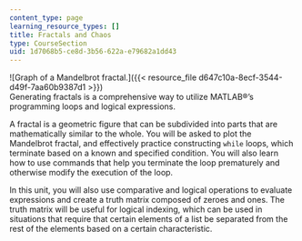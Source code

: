 ```yaml
---
content_type: page
learning_resource_types: []
title: Fractals and Chaos
type: CourseSection
uid: 1d7068b5-ce8d-3b56-622a-e79682a1dd43
---
```


![Graph of a Mandelbrot fractal.]({{< resource_file d647c10a-8ecf-3544-d49f-7aa60b9387d1 >}})  
Generating fractals is a comprehensive way to utilize MATLAB®’s programming loops and logical expressions.

A fractal is a geometric figure that can be subdivided into parts that are mathematically similar to the whole. You will be asked to plot the Mandelbrot fractal, and effectively practice constructing `while` loops, which terminate based on a known and specified condition. You will also learn how to use commands that help you terminate the loop prematurely and otherwise modify the execution of the loop.

In this unit, you will also use comparative and logical operations to evaluate expressions and create a truth matrix composed of zeroes and ones. The truth matrix will be useful for logical indexing, which can be used in situations that require that certain elements of a list be separated from the rest of the elements based on a certain characteristic.